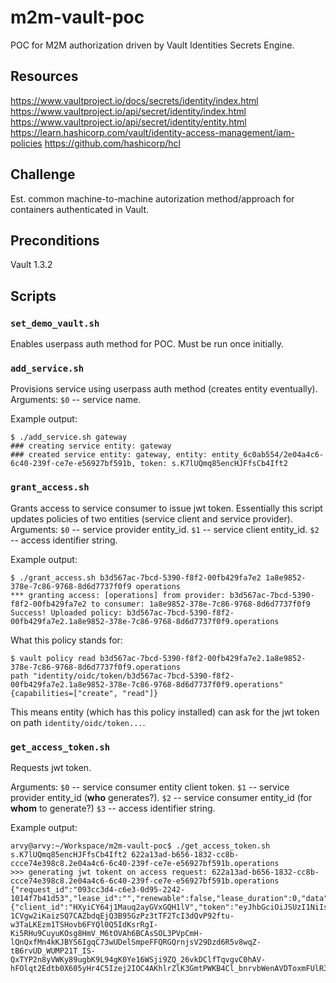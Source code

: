 # m2m-vault-poc
POC for M2M authorization driven by Vault Identities Secrets Engine.

## Resources
https://www.vaultproject.io/docs/secrets/identity/index.html
https://www.vaultproject.io/api/secret/identity/index.html
https://www.vaultproject.io/api/secret/identity/entity.html
https://learn.hashicorp.com/vault/identity-access-management/iam-policies
https://github.com/hashicorp/hcl

## Challenge
Est. common machine-to-machine autorization method/approach for containers authenticated in Vault.

## Preconditions

Vault 1.3.2

## Scripts

### `set_demo_vault.sh`
Enables userpass auth method for POC. Must be run once initially.

### `add_service.sh`
Provisions service using userpass auth method (creates entity eventually). Arguments: `$0` -- service name.

Example output:  
```
$ ./add_service.sh gateway
### creating service entity: gateway
### created service entity: gateway, entity: entity_6c0ab554/2e04a4c6-6c40-239f-ce7e-e56927bf591b, token: s.K7lUQmq85encHJFfsCb4Ift2
```


### `grant_access.sh`
Grants access to service consumer to issue jwt token. Essentially this script updates policies of two entities (service client and service provider). 
Arguments:
`$0` -- service provider entity_id.
`$1` -- service client entity_id.
`$2` -- access identifier string.

Example output:
```
$ ./grant_access.sh b3d567ac-7bcd-5390-f8f2-00fb429fa7e2 1a8e9852-378e-7c86-9768-8d6d7737f0f9 operations
*** granting access: [operations] from provider: b3d567ac-7bcd-5390-f8f2-00fb429fa7e2 to consumer: 1a8e9852-378e-7c86-9768-8d6d7737f0f9
Success! Uploaded policy: b3d567ac-7bcd-5390-f8f2-00fb429fa7e2.1a8e9852-378e-7c86-9768-8d6d7737f0f9.operations
```
What this policy stands for: 
```
$ vault policy read b3d567ac-7bcd-5390-f8f2-00fb429fa7e2.1a8e9852-378e-7c86-9768-8d6d7737f0f9.operations
path "identity/oidc/token/b3d567ac-7bcd-5390-f8f2-00fb429fa7e2.1a8e9852-378e-7c86-9768-8d6d7737f0f9.operations" {capabilities=["create", "read"]}
```
This means entity (which has this policy installed) can ask for the jwt token on path `identity/oidc/token...`.

### `get_access_token.sh`
Requests jwt token. 

Arguments:
`$0` -- service consumer entity client token.
`$1` -- service provider entity_id (**who** generates?).
`$2` -- service consumer entity_id (for **whom** to generate?)
`$3` -- access identifier string.

Example output:
```
arvy@arvy:~/Workspace/m2m-vault-poc$ ./get_access_token.sh s.K7lUQmq85encHJFfsCb4Ift2 622a13ad-b656-1832-cc8b-ccce74e398c8.2e04a4c6-6c40-239f-ce7e-e56927bf591b.operations
>>> generating jwt tokent on access request: 622a13ad-b656-1832-cc8b-ccce74e398c8.2e04a4c6-6c40-239f-ce7e-e56927bf591b.operations
{"request_id":"093cc3d4-c6e3-0d95-2242-1014f7b41d53","lease_id":"","renewable":false,"lease_duration":0,"data":{"client_id":"HXyiCY64j1Mauq2ayGVxGQH1lV","token":"eyJhbGciOiJSUzI1NiIsImtpZCI6IjExMTcwNTI4LTZlOWYtYzhmYy0yODdjLWEyMjYwYmZmYmRjNiJ9.eyJhbGxvd2VkX2FjdGlvbnMiOlsibmV3SW5zdHJ1bWVudCIsImFzc2lnbkNhbGVuZGFyIiwiYXNzaWduQ2JyIiwib3BlcmF0aW9uRXZlbnRzIl0sImF1ZCI6IkhYeWlDWTY0ajFNYXVxMmF5R1Z4R1FIMWxWIiwiZXhwIjoxNTg2MDkyOTUzLCJpYXQiOjE1ODYwMDY1NTMsImlzcyI6Imh0dHA6Ly8wLjAuMC4wOjgyMDAvdjEvaWRlbnRpdHkvb2lkYyIsIm5hbWVzcGFjZSI6InJvb3QiLCJzdWIiOiIyZTA0YTRjNi02YzQwLTIzOWYtY2U3ZS1lNTY5MjdiZjU5MWIifQ.oLebi-1CVgw2iKaizSQ7CAZbdqEjQ3B95GzPz3tTF2TcI3dQvP92ftu-w3TaLKEzm1TSHovb6FYQl0Q5IdKsrRgI-Ki5RHu9CuyuKOsg8HmV_M6tOVAh6BCAsSOL3PVpCmH-lQnQxfMn4kKJBYS6IgqC73wUDelSmpeFFQRGQrnjsV29Dzd6R5v8wqZ-tB6rvUD_WUMP21T_IS-QxTYP2n8yVWKy89ugbK9L94gK0Ye16WSji9ZQ_26vkDClfTqvgvC0hAV-hFOlqt2Edtb0X605yHr4C5Izej2IOC4AKhlrZlK3GmtPWKB4Cl_bnrvbWenAVDToxmFUlR3toHtwoQ","ttl":86400},"wrap_info":null,"warnings":null,"auth":null}
```
